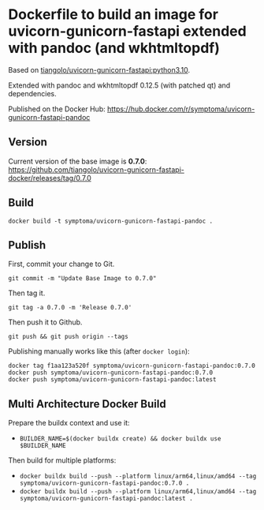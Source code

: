 # Dockerfile to build an image for uvicorn-gunicorn-fastapi extended with pandoc (and wkhtmltopdf)

Based on [tiangolo/uvicorn-gunicorn-fastapi:python3.10](https://github.com/tiangolo/uvicorn-gunicorn-fastapi-docker).

Extended with pandoc and wkhtmltopdf 0.12.5 (with patched qt) and dependencies.

Published on the Docker Hub: https://hub.docker.com/r/symptoma/uvicorn-gunicorn-fastapi-pandoc

## Version

Current version of the base image is **0.7.0**: https://github.com/tiangolo/uvicorn-gunicorn-fastapi-docker/releases/tag/0.7.0

## Build
```
docker build -t symptoma/uvicorn-gunicorn-fastapi-pandoc .
```

## Publish

First, commit your change to Git. 

`git commit -m "Update Base Image to 0.7.0"`

Then tag it. 

`git tag -a 0.7.0 -m 'Release 0.7.0'`

Then push it to Github.

`git push && git push origin --tags`

Publishing manually works like this (after `docker login`):

```
docker tag f1aa123a520f symptoma/uvicorn-gunicorn-fastapi-pandoc:0.7.0
docker push symptoma/uvicorn-gunicorn-fastapi-pandoc:0.7.0
docker push symptoma/uvicorn-gunicorn-fastapi-pandoc:latest
```

## Multi Architecture Docker Build

Prepare the buildx context and use it:

* `BUILDER_NAME=$(docker buildx create) && docker buildx use $BUILDER_NAME`

Then build for multiple platforms:

* `docker buildx build --push --platform linux/arm64,linux/amd64 --tag symptoma/uvicorn-gunicorn-fastapi-pandoc:0.7.0 .`
* `docker buildx build --push --platform linux/arm64,linux/amd64 --tag symptoma/uvicorn-gunicorn-fastapi-pandoc:latest .`